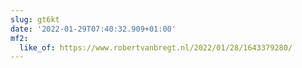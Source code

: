 ```yaml
---
slug: gt6kt
date: '2022-01-29T07:40:32.909+01:00'
mf2:
  like_of: https://www.robertvanbregt.nl/2022/01/28/1643379280/
---
```

